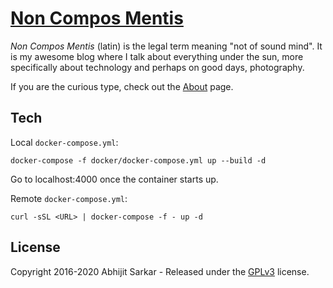 # [Non Compos Mentis](https://blog.asarkar.org)

*Non Compos Mentis* (latin) is the legal term meaning "not of sound mind". It is my awesome blog where I talk about everything under the sun, more specifically about technology and perhaps on good days, photography.

If you are the curious type, check out the [About](site/about.md) page.

## Tech
Local `docker-compose.yml`:
```
docker-compose -f docker/docker-compose.yml up --build -d
```

Go to localhost:4000 once the container starts up.

Remote `docker-compose.yml`:
```
curl -sSL <URL> | docker-compose -f - up -d
```

## License

Copyright 2016-2020 Abhijit Sarkar - Released under the [GPLv3](LICENSE) license.
